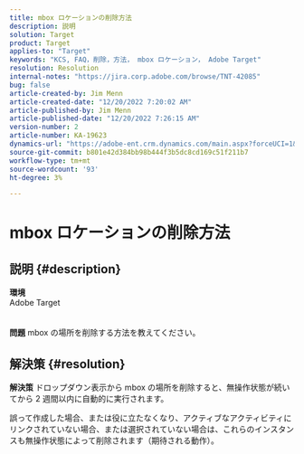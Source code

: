 ```yaml
---
title: mbox ロケーションの削除方法
description: 説明
solution: Target
product: Target
applies-to: "Target"
keywords: "KCS, FAQ，削除，方法， mbox ロケーション， Adobe Target"
resolution: Resolution
internal-notes: "https://jira.corp.adobe.com/browse/TNT-42085"
bug: false
article-created-by: Jim Menn
article-created-date: "12/20/2022 7:20:02 AM"
article-published-by: Jim Menn
article-published-date: "12/20/2022 7:26:15 AM"
version-number: 2
article-number: KA-19623
dynamics-url: "https://adobe-ent.crm.dynamics.com/main.aspx?forceUCI=1&pagetype=entityrecord&etn=knowledgearticle&id=44a08eb7-3680-ed11-81ac-6045bd006704"
source-git-commit: b801e42d384bb98b444f3b5dc8cd169c51f211b7
workflow-type: tm+mt
source-wordcount: '93'
ht-degree: 3%

---
```


# mbox ロケーションの削除方法

## 説明 {#description}

<b>環境</b>
<br>Adobe Target<br><br><br>
<b>問題</b>
mbox の場所を削除する方法を教えてください。


## 解決策 {#resolution}


<b>解決策</b>
ドロップダウン表示から mbox の場所を削除すると、無操作状態が続いてから 2 週間以内に自動的に実行されます。

誤って作成した場合、または役に立たなくなり、アクティブなアクティビティにリンクされていない場合、または選択されていない場合は、これらのインスタンスも無操作状態によって削除されます（期待される動作）。
